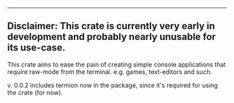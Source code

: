 ------
Disclaimer:
This crate is currently very early in development and probably nearly unusable for its use-case.
------


This crate aims to ease the pain of creating simple console applications that require raw-mode from the terminal. e.g. games, text-editors and such.

v. 0.0.2 includes termion now in the package, since it's required for using the crate (for now).